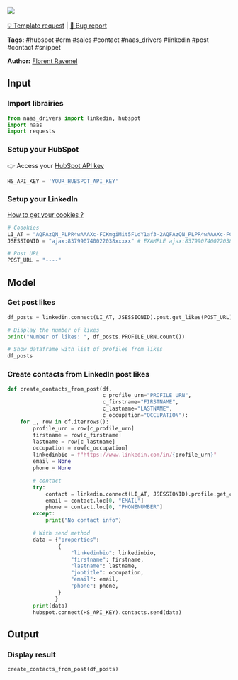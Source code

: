 <a href="https://app.naas.ai/user-redirect/naas/downloader?url=https://raw.githubusercontent.com/jupyter-naas/awesome-notebooks/master/HubSpot/HubSpot_Create_contacts_from_linkedin_post_likes.ipynb" target="_parent"><img src="https://naasai-public.s3.eu-west-3.amazonaws.com/open_in_naas.svg"/></a><br><br><a href="https://github.com/jupyter-naas/awesome-notebooks/issues/new?assignees=&labels=&template=template-request.md&title=Tool+-+Action+of+the+notebook+">💡 Template request</a> | <a href="https://github.com/jupyter-naas/awesome-notebooks/issues/new?assignees=&labels=bug&template=bug_report.md&title=HubSpot+-+Create+contacts+from+linkedin+post+likes:+Error+short+description">🚨 Bug report</a>

**Tags:** #hubspot #crm #sales #contact #naas_drivers #linkedin #post #contact #snippet

**Author:** [Florent Ravenel](https://www.linkedin.com/in/florent-ravenel/)

## Input

### Import librairies


```python
from naas_drivers import linkedin, hubspot
import naas
import requests
```

### Setup your HubSpot
👉 Access your [HubSpot API key](https://knowledge.hubspot.com/integrations/how-do-i-get-my-hubspot-api-key)


```python
HS_API_KEY = 'YOUR_HUBSPOT_API_KEY'
```

### Setup your LinkedIn

<a href='https://www.notion.so/LinkedIn-driver-Get-your-cookies-d20a8e7e508e42af8a5b52e33f3dba75'>How to get your cookies ?</a>


```python
# Coookies
LI_AT = "AQFAzQN_PLPR4wAAAXc-FCKmgiMit5FLdY1af3-2AQFAzQN_PLPR4wAAAXc-FCKmgiMit5FLdY1af3-2" # EXAMPLE AQFAzQN_PLPR4wAAAXc-FCKmgiMit5FLdY1af3-2
JSESSIONID = "ajax:837990740022038xxxxx" # EXAMPLE ajax:8379907400220387585

# Post URL
POST_URL = "----"
```

## Model

### Get post likes


```python
df_posts = linkedin.connect(LI_AT, JSESSIONID).post.get_likes(POST_URL)

# Display the number of likes
print("Number of likes: ", df_posts.PROFILE_URN.count())
```


```python
# Show dataframe with list of profiles from likes 
df_posts
```

### Create contacts from LinkedIn post likes


```python
def create_contacts_from_post(df,
                              c_profile_urn="PROFILE_URN",
                              c_firstname="FIRSTNAME",
                              c_lastname="LASTNAME",
                              c_occupation="OCCUPATION"):
    for _, row in df.iterrows():
        profile_urn = row[c_profile_urn]
        firstname = row[c_firstname]
        lastname = row[c_lastname]
        occupation = row[c_occupation]
        linkedinbio = f"https://www.linkedin.com/in/{profile_urn}"
        email = None
        phone = None

        # contact
        try:
            contact = linkedin.connect(LI_AT, JSESSIONID).profile.get_contact(linkedinbio)
            email = contact.loc[0, "EMAIL"]
            phone = contact.loc[0, "PHONENUMBER"]
        except:
            print("No contact info")

        # With send method
        data = {"properties": 
                {
                    "linkedinbio": linkedinbio,
                    "firstname": firstname,
                    "lastname": lastname,
                    "jobtitle": occupation,
                    "email": email,
                    "phone": phone,
                }
               }
        print(data)
        hubspot.connect(HS_API_KEY).contacts.send(data)
```

## Output

### Display result


```python
create_contacts_from_post(df_posts)
```
